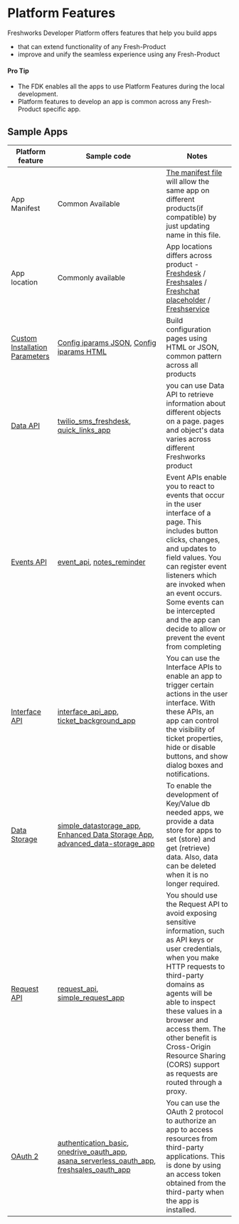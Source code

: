# Platform Features

Freshworks Developer Platform offers features that help you build apps

- that can extend functionality of any Fresh-Product
- improve and unify the seamless experience using any Fresh-Product

#### Pro Tip

- The FDK enables all the apps to use Platform Features during the local development.
- Platform features to develop an app is common across any Fresh-Product specific app.

## Sample Apps

| Platform feature                                                                                                                       | Sample code                                                                                                                                                                                                                                                                                                    | Notes                                                                                                                                                                                                                                                                                                                                                   |
| -------------------------------------------------------------------------------------------------------------------------------------- | -------------------------------------------------------------------------------------------------------------------------------------------------------------------------------------------------------------------------------------------------------------------------------------------------------------- | ------------------------------------------------------------------------------------------------------------------------------------------------------------------------------------------------------------------------------------------------------------------------------------------------------------------------------------------------------- |
| App Manifest                                                                                                                           | Common Available                                                                                                                                                                                                                                                                                               | [The manifest file](https://developers.freshdesk.com/v2/docs/app-manifest/) will allow the same app on different products(if compatible) by just updating name in this file.                                                                                                                                                                            |
| App location                                                                                                                           | Commonly available                                                                                                                                                                                                                                                                                             | App locations differs across product - [Freshdesk](https://developers.freshdesk.com/v2/docs/app-locations/) / [Freshsales](https://developers.freshsales.io/docs/app-locations/) / [Freshchat placeholder](https://developers.freshchat.com/v2/docs/placeholders/) / [Freshservice](https://developers.freshservice.com/docs/app-locations/)            |
| [Custom Installation Parameters](https://medium.com/freshworks-developer-blog/securing-sensitive-installation-parameters-3879908ade17) | [Config iparams JSON](./Configuration-Features/config-iparams-json-freshdesk/config), [Config iparams HTML](./Configuration-Features/config-iparams-html-freshdesk/config)                                                                                                                                     | Build configuration pages using HTML or JSON, common pattern across all products                                                                                                                                                                                                                                                                        |
| [Data API](https://developers.freshdesk.com/v2/docs/data-api/)                                                                         | [twilio_sms_freshdesk](../../Demo-Apps/twilio_sms_freshdesk), [quick_links_app](../../Demo-Apps/quick_links_app)                                                                                                                                                                                               | you can use Data API to retrieve information about different objects on a page. pages and object's data varies across different Freshworks product                                                                                                                                                                                                      |
| [Events API](https://developers.freshdesk.com/v2/docs/events-api/)                                                                     | [event_api](./Basic-Features/events-methods-freshdesk), [notes_reminder](../../Demo-Apps/notes_reminder)                                                                                                                                                                                                       | Event APIs enable you to react to events that occur in the user interface of a page. This includes button clicks, changes, and updates to field values. You can register event listeners which are invoked when an event occurs. Some events can be intercepted and the app can decide to allow or prevent the event from completing                    |
| [Interface API](https://developers.freshdesk.com/v2/docs/interface-api/)                                                               | [interface_api_app](./Basic-Features/interface_method/interface_api/), [ticket_background_app](./Basic-Features/interface_method/ticket_background_app/)                                                                                                                                                       | You can use the Interface APIs to enable an app to trigger certain actions in the user interface. With these APIs, an app can control the visibility of ticket properties, hide or disable buttons, and show dialog boxes and notifications.                                                                                                            |
| [Data Storage](https://developers.freshdesk.com/v2/docs/data-storage/)                                                                 | [simple_datastorage_app](./Advanced-Features/data_storage/simple_datastorage_app/), [Enhanced Data Storage App](./Advanced-Features/data_storage/enhanced_data_storage_app), [advanced_data-storage_app](./Advanced-Features/data_storage/advanced_data_storage_app)                                           | To enable the development of Key/Value db needed apps, we provide a data store for apps to set (store) and get (retrieve) data. Also, data can be deleted when it is no longer required.                                                                                                                                                                |
| [Request API](https://developers.freshdesk.com/v2/docs/request-api/)                                                                   | [request_api](./Advanced-Features/request_method/request_api/), [simple_request_app](./Advanced-Features/request_method/simple_request_app/)                                                                                                                                                                   | You should use the Request API to avoid exposing sensitive information, such as API keys or user credentials, when you make HTTP requests to third-party domains as agents will be able to inspect these values in a browser and access them. The other benefit is Cross-Origin Resource Sharing (CORS) support as requests are routed through a proxy. |
| [OAuth 2](https://developers.freshdesk.com/v2/docs/oauth/)                                                                             | [authentication_basic](./Advanced-Features/oauth2/authentication_basic/), [onedrive_oauth_app](./Advanced-Features/oauth2/onedrive_oauth_app/), [asana_serverless_oauth_app](./Advanced-Features/oauth2/asana_serverless_oauth_app/), [freshsales_oauth_app](./Advanced-Features/oauth2/freshsales_oauth_app/) | You can use the OAuth 2 protocol to authorize an app to access resources from third-party applications. This is done by using an access token obtained from the third-party when the app is installed.                                                                                                                                                  |
